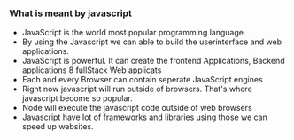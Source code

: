 ### What is meant by javascript

- JavaScript is the world most popular programming language.
- By using the Javascript we can able to build the userinterface and web applications.
- JavaScript is powerful. It can create the frontend Applications, Backend applications 8 fullStack Web applicats
- Each and every Browser can contain seperate JavaScript engines
- Right now javascript will run outside of browsers. That's where javascript become so popular.
- Node will execute the javascript code outside of web browsers
- Javascript have lot of frameworks and libraries using those we can speed up websites.


